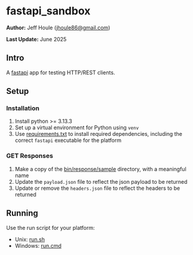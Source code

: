 # fastapi_sandbox

**Author:** Jeff Houle (jhoule86@gmail.com)

**Last Update:** June 2025

## Intro
A [fastapi](https://fastapi.tiangolo.com/) app for testing HTTP/REST clients.

## Setup

### Installation
1. Install python >= 3.13.3
2. Set up a virtual environment for Python using `venv`
2. Use [requirements.txt](requirements.txt) to install required dependencies, including the correct `fastapi` executable for the platform

### GET Responses
1. Make a copy of the [bin/response/sample](bin/response/sample) directory, with a meaningful name
2. Update the `payload.json` file to reflect the json payload to be returned
3. Update or remove the `headers.json` file to reflect the headers to be returned

## Running

Use the run script for your platform:
* Unix: [run.sh](run.sh)
* Windows: [run.cmd](run.cmd)
